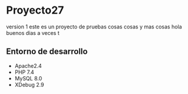 # Proyecto27
version 1
este es un proyecto de pruebas cosas cosas y mas cosas
hola buenos dias
a veces
t
## Entorno de desarrollo
* Apache2.4
* PHP 7.4
* MySQL 8.0
* XDebug 2.9
